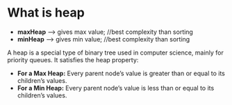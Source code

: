 # What is heap
- **maxHeap** --> gives max value; //best complexity than sorting
- **minHeap** --> gives min value; //best complexity than sorting

A heap is a special type of binary tree used in computer science, mainly for priority queues. It satisfies the heap property:
- **For a Max Heap:** Every parent node’s value is greater than or equal to its children’s values.
- **For a Min Heap:** Every parent node’s value is less than or equal to its children’s values.